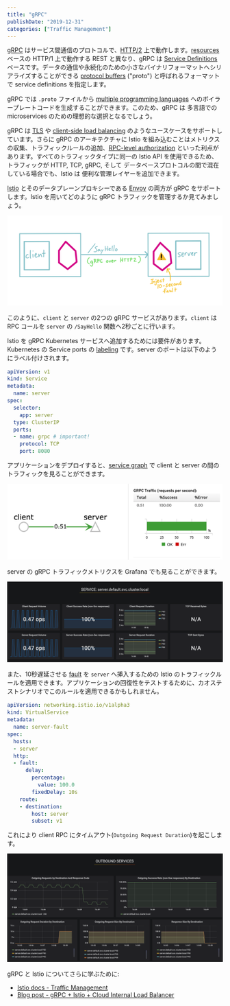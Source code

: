 ```yaml
---
title: "gRPC"
publishDate: "2019-12-31"
categories: ["Traffic Management"]
---
```


[gRPC](https://grpc.io/) はサービス間通信のプロトコルで、[HTTP/2](https://www.cncf.io/blog/2018/08/31/grpc-on-http-2-engineering-a-robust-high-performance-protocol/) 上で動作します。[resources](https://en.wikipedia.org/wiki/Representational_state_transfer) ベースの HTTP/1 上で動作する REST と異なり、gRPC は [Service Definitions](https://grpc.io/docs/guides/concepts/) ベースです。データの通信や永続化のための小さなバイナリフォーマットへシリアライズすることができる [protocol buffers](https://developers.google.com/protocol-buffers/) ("proto") と呼ばれるフォーマットで service definitions を指定します。

gRPC では `.proto` ファイルから [multiple programming languages](https://grpc.io/docs/quickstart/) へのボイラープレートコードを生成することができます。このため、gRPC は 多言語での microservices のための理想的な選択となるでしょう。

gRPC は [TLS](https://grpc.io/docs/guides/auth/) や [client-side load balancing](https://grpc.io/blog/loadbalancing/) のようなユースケースをサポートしています。さらに gRPC のアーキテクチャに Istio を組み込むことはメトリクスの収集、トラフィックルールの追加、[RPC-level authorization](https://istio.io/blog/2018/istio-authorization/#rpc-level-authorization) といった利点があります。すべてのトラフィックタイプに同一の Istio API を使用できるため、トラフィックが HTTP, TCP, gRPC, そして データベースプロトコルの間で混在している場合でも、Istio は 便利な管理レイヤーを追加できます。

[Istio](https://istio.io/about/feature-stages/#traffic-management) とそのデータプレーンプロキシーである [Envoy](https://www.envoyproxy.io/docs/envoy/latest/intro/arch_overview/other_protocols/grpc#arch-overview-grpc) の両方が gRPC をサポートします。Istio を用いてどのように gRPC トラフィックを管理するか見てみましょう。

![grpc](/images/grpc.png)

このように、`client` と `server` の2つの gRPC サービスがあります。`client` は RPC コールを `server` の `/SayHello` 関数へ2秒ごとに行います。

Istio を gRPC Kubernetes サービスへ追加するためには要件があります。Kubernetes の Service ports の [labeling](https://istio.io/docs/setup/kubernetes/additional-setup/requirements/) です。server のポートは以下のようにラベル付けされます。

```YAML
apiVersion: v1
kind: Service
metadata:
  name: server
spec:
  selector:
    app: server
  type: ClusterIP
  ports:
  - name: grpc # important!
    protocol: TCP
    port: 8080
```

アプリケーションをデプロイすると、[service graph](https://www.kiali.io/) で client と server の間のトラフィックを見ることができます。

![kiali](/images/grpc-kiali.png)

server の gRPC トラフィックメトリクスを Grafana でも見ることができます。

![](/images/grpc-server-healthy.png)

また、10秒遅延させる [fault](https://istio.io/docs/tasks/traffic-management/fault-injection/) を `server` へ挿入するための Istio のトラフィックルールを適用できます。アプリケーションの回復性をテストするために、カオステストシナリオでこのルールを適用できるかもしれません。

```YAML
apiVersion: networking.istio.io/v1alpha3
kind: VirtualService
metadata:
  name: server-fault
spec:
  hosts:
  - server
  http:
  - fault:
      delay:
        percentage:
          value: 100.0
        fixedDelay: 10s
    route:
    - destination:
        host: server
        subset: v1
```

これにより client RPC にタイムアウト(`Outgoing Request Duration`)を起こします。

![](/images/grpc-grafana-client-fault-inject.png)

gRPC と Istio についてさらに学ぶために:
- [Istio docs - Traffic Management](https://istio.io/docs/concepts/traffic-management/#traffic-routing-and-configuration)
- [Blog post - gRPC + Istio + Cloud Internal Load Balancer](https://cloud.google.com/solutions/using-istio-for-internal-load-balancing-of-grpc-services)
